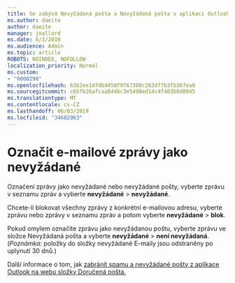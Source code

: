 ```yaml
---
title: Se zabývá Nevyžádaná pošta a Nevyžádaná pošta v aplikaci Outlook na webu
ms.author: daeite
author: daeite
manager: joallard
ms.date: 6/3/2019
ms.audience: Admin
ms.topic: article
ROBOTS: NOINDEX, NOFOLLOW
localization_priority: Normal
ms.custom:
- "9000290"
ms.openlocfilehash: 63b2ee1dfdb4458f9767300c263df7b3fb367ea8
ms.sourcegitcommit: c65fb26afcaa8446c3e5490ed14c4f403b9d0945
ms.translationtype: MT
ms.contentlocale: cs-CZ
ms.lasthandoff: 06/03/2019
ms.locfileid: "34682963"
---
```

# <a name="mark-email-messages-as-junk"></a>Označit e-mailové zprávy jako nevyžádané

Označení zprávy jako nevyžádané nebo nevyžádané pošty, vyberte zprávu v seznamu zpráv a vyberte **nevyžádané** > **nevyžádané**.

Chcete-li blokovat všechny zprávy z konkrétní e-mailovou adresu, vyberte zprávu nebo zprávy v seznamu zpráv a potom vyberte **nevyžádané** > **blok**.

Pokud omylem označíte zprávu jako nevyžádanou poštu, vyberte zprávu ve složce Nevyžádaná pošta a vyberte **nevyžádané** > **není nevyžádaná**. (*Poznámka:* položky do složky nevyžádané E-maily jsou odstraněny po uplynutí 30 dnů.)

Další informace o tom, jak [zabránit spamu a nevyžádané pošty z aplikace Outlook na webu složky Doručená pošta.](https://support.office.com/article/db786e79-54e2-40cc-904f-d89d57b7f41d)
